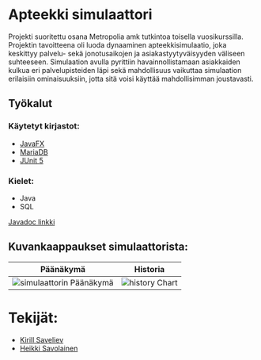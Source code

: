 # Apteekki simulaattori

Projekti suoritettu osana Metropolia amk tutkintoa toisella vuosikurssilla. Projektin tavoitteena oli luoda dynaaminen apteekkisimulaatio, joka keskittyy palvelu- sekä jonotusaikojen ja asiakastyytyväisyyden väliseen suhteeseen. Simulaation avulla pyrittiin havainnollistamaan asiakkaiden kulkua eri palvelupisteiden läpi sekä mahdollisuus vaikuttaa simulaation erilaisiin ominaisuuksiin, jotta sitä voisi käyttää mahdollisimman joustavasti.

## Työkalut
### Käytetyt kirjastot:
- [JavaFX](https://openjfx.io/)
- [MariaDB](https://mariadb.com/kb/en/about-mariadb-connector-j/)
- [JUnit 5](https://junit.org/junit5/docs/current/user-guide/)

### Kielet:
- Java
- SQL
  
[Javadoc linkki](https://users.metropolia.fi/~kirillsa/G6_Project_Javadoc/)

## Kuvankaappaukset simulaattorista:
| Päänäkymä | Historia |
| ------------ | ----------- |
| ![simulaattorin Päänäkymä](https://github.com/teemueka/Pharmacy-simulator/assets/122282513/1b72b439-aa3e-41ae-9af7-2e8f407f0579) | ![history Chart](https://github.com/teemueka/Pharmacy-simulator/assets/122282513/e4f3d3eb-bdb0-4e2a-9a60-9b0bf48621d4) |

# Tekijät:

- [Kirill Saveliev](https://github.com/JoelPalu)
- [Heikki Savolainen](https://github.com/Heikki000)

